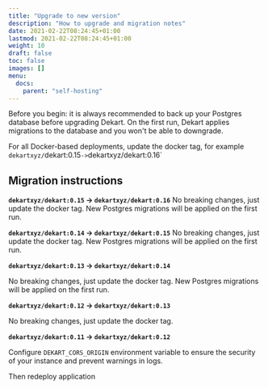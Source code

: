```yaml
---
title: "Upgrade to new version"
description: "How to upgrade and migration notes"
date: 2021-02-22T08:24:45+01:00
lastmod: 2021-02-22T08:24:45+01:00
weight: 10
draft: false
toc: false
images: []
menu:
  docs:
    parent: "self-hosting"
---
```


<p><div class="alert alert-primary" role="alert">
Before you begin: it is always recommended to back up your Postgres database before upgrading Dekart. On the first run, Dekart applies migrations to the database and you won't be able to downgrade.
</div></p>

For all Docker-based deployments, update the docker tag, for example `dekartxyz/`dekart:0.15` -> `dekartxyz/dekart:0.16`

## Migration instructions

**`dekartxyz/dekart:0.15` -> `dekartxyz/dekart:0.16`**
No breaking changes, just update the docker tag. New Postgres migrations will be applied on the first run.

**`dekartxyz/dekart:0.14` -> `dekartxyz/dekart:0.15`**
No breaking changes, just update the docker tag. New Postgres migrations will be applied on the first run.

**`dekartxyz/dekart:0.13` -> `dekartxyz/dekart:0.14`**

No breaking changes, just update the docker tag. New Postgres migrations will be applied on the first run.

**`dekartxyz/dekart:0.12` -> `dekartxyz/dekart:0.13`**

No breaking changes, just update the docker tag.

**`dekartxyz/dekart:0.11` -> `dekartxyz/dekart:0.12`**

Configure `DEKART_CORS_ORIGIN` environment variable to ensure the security of your instance and prevent warnings in logs.

Then redeploy application
